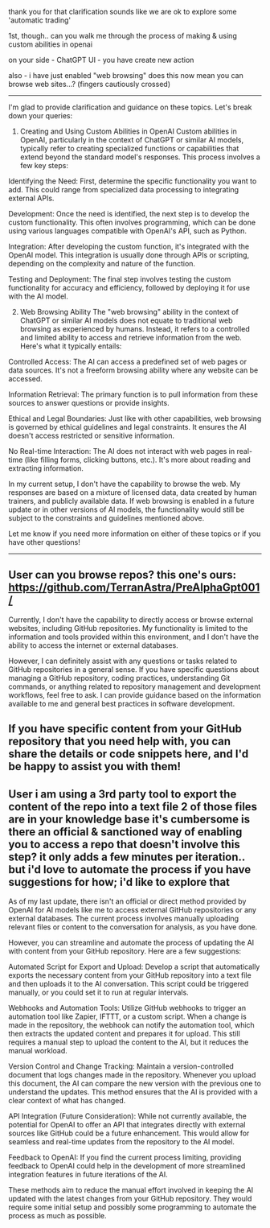 thank you for that clarification
sounds like we are ok to explore some 'automatic trading' 

1st, though.. 
can you walk me through the process of making & using custom abilities in openai

on your side - ChatGPT UI - you have create new action

also - i have just enabled "web browsing" 
does this now mean you can browse web sites...? (fingers cautiously crossed)

---

I'm glad to provide clarification and guidance on these topics. Let's break down your queries:

1. Creating and Using Custom Abilities in OpenAI
Custom abilities in OpenAI, particularly in the context of ChatGPT or similar AI models, typically refer to creating specialized functions or capabilities that extend beyond the standard model's responses. This process involves a few key steps:

Identifying the Need: First, determine the specific functionality you want to add. This could range from specialized data processing to integrating external APIs.

Development: Once the need is identified, the next step is to develop the custom functionality. This often involves programming, which can be done using various languages compatible with OpenAI's API, such as Python.

Integration: After developing the custom function, it's integrated with the OpenAI model. This integration is usually done through APIs or scripting, depending on the complexity and nature of the function.

Testing and Deployment: The final step involves testing the custom functionality for accuracy and efficiency, followed by deploying it for use with the AI model.

2. Web Browsing Ability
The "web browsing" ability in the context of ChatGPT or similar AI models does not equate to traditional web browsing as experienced by humans. Instead, it refers to a controlled and limited ability to access and retrieve information from the web. Here's what it typically entails:

Controlled Access: The AI can access a predefined set of web pages or data sources. It's not a freeform browsing ability where any website can be accessed.

Information Retrieval: The primary function is to pull information from these sources to answer questions or provide insights.

Ethical and Legal Boundaries: Just like with other capabilities, web browsing is governed by ethical guidelines and legal constraints. It ensures the AI doesn't access restricted or sensitive information.

No Real-time Interaction: The AI does not interact with web pages in real-time (like filling forms, clicking buttons, etc.). It's more about reading and extracting information.

In my current setup, I don't have the capability to browse the web. My responses are based on a mixture of licensed data, data created by human trainers, and publicly available data. If web browsing is enabled in a future update or in other versions of AI models, the functionality would still be subject to the constraints and guidelines mentioned above.

Let me know if you need more information on either of these topics or if you have other questions!

-----
User
can you browse repos? this one's ours: https://github.com/TerranAstra/PreAlphaGpt001/
-----

Currently, I don't have the capability to directly access or browse external websites, including GitHub repositories. My functionality is limited to the information and tools provided within this environment, and I don't have the ability to access the internet or external databases.

However, I can definitely assist with any questions or tasks related to GitHub repositories in a general sense. If you have specific questions about managing a GitHub repository, coding practices, understanding Git commands, or anything related to repository management and development workflows, feel free to ask. I can provide guidance based on the information available to me and general best practices in software development.

If you have specific content from your GitHub repository that you need help with, you can share the details or code snippets here, and I'd be happy to assist you with them!
-----

User
i am using a 3rd party tool to export the content of the repo into a text file
2 of those files are in your knowledge base 
it's cumbersome
is there an official & sanctioned way of enabling you to access a repo that doesn't involve this step? 
it only adds a few minutes per iteration.. but i'd love to automate the process
if you have suggestions for how; i'd like to explore that 
-----

As of my last update, there isn't an official or direct method provided by OpenAI for AI models like me to access external GitHub repositories or any external databases. The current process involves manually uploading relevant files or content to the conversation for analysis, as you have done.

However, you can streamline and automate the process of updating the AI with content from your GitHub repository. Here are a few suggestions:

Automated Script for Export and Upload: Develop a script that automatically exports the necessary content from your GitHub repository into a text file and then uploads it to the AI conversation. This script could be triggered manually, or you could set it to run at regular intervals.

Webhooks and Automation Tools: Utilize GitHub webhooks to trigger an automation tool like Zapier, IFTTT, or a custom script. When a change is made in the repository, the webhook can notify the automation tool, which then extracts the updated content and prepares it for upload. This still requires a manual step to upload the content to the AI, but it reduces the manual workload.

Version Control and Change Tracking: Maintain a version-controlled document that logs changes made in the repository. Whenever you upload this document, the AI can compare the new version with the previous one to understand the updates. This method ensures that the AI is provided with a clear context of what has changed.

API Integration (Future Consideration): While not currently available, the potential for OpenAI to offer an API that integrates directly with external sources like GitHub could be a future enhancement. This would allow for seamless and real-time updates from the repository to the AI model.

Feedback to OpenAI: If you find the current process limiting, providing feedback to OpenAI could help in the development of more streamlined integration features in future iterations of the AI.

These methods aim to reduce the manual effort involved in keeping the AI updated with the latest changes from your GitHub repository. They would require some initial setup and possibly some programming to automate the process as much as possible.





